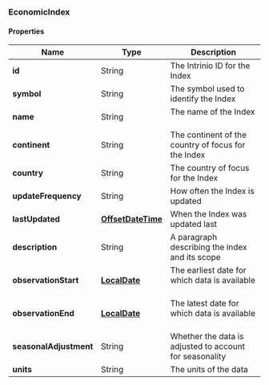
[//]: # (CLASS:EconomicIndex)

[//]: # (KIND:object)

### EconomicIndex

#### Properties

[//]: # (START_DEFINITION)

Name | Type | Description
------------ | ------------- | -------------
**id** | String | The Intrinio ID for the Index &nbsp;
**symbol** | String | The symbol used to identify the Index &nbsp;
**name** | String | The name of the Index &nbsp;
**continent** | String | The continent of the country of focus for the Index &nbsp;
**country** | String | The country of focus for the Index &nbsp;
**updateFrequency** | String | How often the Index is updated &nbsp;
**lastUpdated** | [**OffsetDateTime**](OffsetDateTime.md) | When the Index was updated last &nbsp;
**description** | String | A paragraph describing the index and its scope &nbsp;
**observationStart** | [**LocalDate**](LocalDate.md) | The earliest date for which data is available &nbsp;
**observationEnd** | [**LocalDate**](LocalDate.md) | The latest date for which data is available &nbsp;
**seasonalAdjustment** | String | Whether the data is adjusted to account for seasonality &nbsp;
**units** | String | The units of the data &nbsp;

[//]: # (END_DEFINITION)


[//]: # (CONTAINED_CLASS:OffsetDateTime)


[//]: # (CONTAINED_CLASS:LocalDate)


[//]: # (CONTAINED_CLASS:LocalDate)





